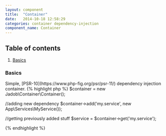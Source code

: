 ```yaml
---
layout: component
title:  "Container"
date:   2014-10-18 12:58:29
categories: container dependency-injection
component_name: Container
---
```




<h2>Table of contents</h2>
<ol>
    <li><a href="#basics">Basics</a></li>
</ol>


<h3 id="basics">Basics</h3>
Simple, [PSR-10](https://www.php-fig.org/psr/psr-11/) dependency injection container.
{% highlight php %}
<?php

$container = new Jadob\Container\Container();

//adding new dependency
$container->add('my.service', new App\Services\MyService());

//getting previously added stuff
$service = $container->get('my.service');
 
{% endhighlight %}